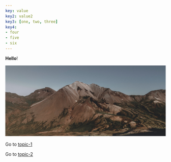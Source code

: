 ```yaml
---
key: value
key2: value2
key3: [one, two, three]
key4:
- four
- five
- six
---
```


**Hello**!

![](images/mountain.jpg ':class=banner-image')

Go to [topic-1](topic-1.md)

Go to [topic-2](my-folder/topic-2.md)
